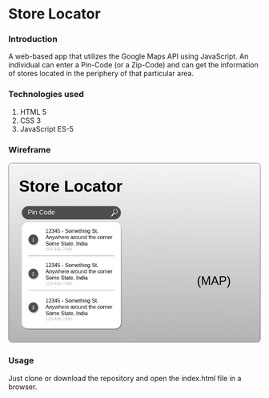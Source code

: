 # Store Locator

### Introduction

A web-based app that utilizes the Google Maps API using JavaScript. An individual can enter a Pin-Code (or a Zip-Code) and can get the information of stores located in the periphery of that particular area.

### Technologies used

1. HTML 5
2. CSS 3
3. JavaScript ES-5

### Wireframe

![Wireframe](./StoreLocatorWireframe.png)

### Usage

Just clone or download the repository and open the index.html file in a browser.
